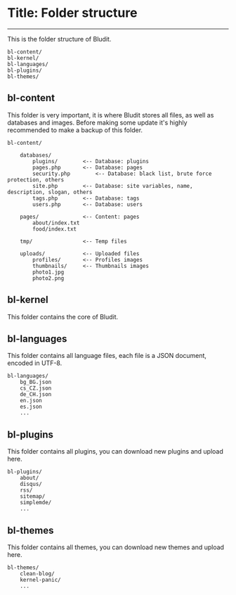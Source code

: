 # Title: Folder structure
<!-- Position: 1 -->
---
This is the folder structure of Bludit.

```
bl-content/
bl-kernel/
bl-languages/
bl-plugins/
bl-themes/
```

## bl-content
This folder is very important, it is where Bludit stores all files, as well as databases and images. Before making some update it's highly recommended to make a backup of this folder.

```
bl-content/

	databases/
		plugins/		<-- Database: plugins
		pages.php		<-- Database: pages
		security.php		<-- Database: black list, brute force protection, others
		site.php		<-- Database: site variables, name, description, slogan, others
		tags.php		<-- Database: tags
		users.php		<-- Database: users

	pages/				<-- Content: pages
		about/index.txt
		food/index.txt

	tmp/				<-- Temp files

	uploads/			<-- Uploaded files
		profiles/		<-- Profiles images
		thumbnails/		<-- Thumbnails images
		photo1.jpg
		photo2.png
```

## bl-kernel
This folder contains the core of Bludit.

## bl-languages
This folder contains all language files, each file is a JSON document, encoded in UTF-8.

```
bl-languages/
	bg_BG.json
	cs_CZ.json
	de_CH.json
	en.json
	es.json
	...
```

## bl-plugins
This folder contains all plugins, you can download new plugins and upload here.

```
bl-plugins/
	about/
	disqus/
	rss/
	sitemap/
	simplemde/
	...
```

## bl-themes
This folder contains all themes, you can download new themes and upload here.

```
bl-themes/
	clean-blog/
	kernel-panic/
	...
```
